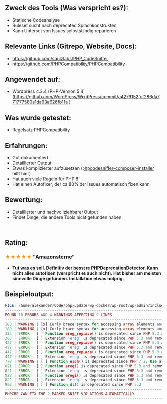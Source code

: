 <h2>Zweck des Tools (Was verspricht es?):</h2>
<ul>
  <li>Statische Codeanalyse</li>
  <li>Ruleset sucht nach deprecated Sprachkonstrukten</li>
  <li>Kann Unterset von Issues selbstständig reparieren</li>
</ul>
<h2>Relevante Links (Gitrepo, Website, Docs):</h2>
<ul>
  <li>
    <a href="https://github.com/squizlabs/PHP_CodeSniffer">https://github.com/squizlabs/PHP_CodeSniffer</a>
  </li>
  <li>
    <a href="https://github.com/PHPCompatibility/PHPCompatibility">https://github.com/PHPCompatibility/PHPCompatibility</a>
  </li>
</ul>
<h2>Angewendet auf:</h2>
<ul>
  <li>Wordpress 4.2.4 (PHP-Version 5.4) (<a href="https://github.com/WordPress/WordPress/commit/a4279152fcf286da771777580e1da93a626fb11a">https://github.com/WordPress/WordPress/commit/a4279152fcf286da771777580e1da93a626fb11a</a>
    <span>)</span>
  </li>
</ul>
<h2>Was wurde getestet:</h2>
<ul>
  <li>Regelsatz PHPCompatibility</li>
</ul>
<h2>Erfahrungen:</h2>
<ul>
  <li>Gut dokumentiert</li>
  <li>Detaillierter Output</li>
  <li>Etwas komplizierter aufzusetzen (<a href="https://github.com/Dealerdirect/phpcodesniffer-composer-installer">phpcodesniffer-composer-installer</a> hilft hier)</li>
  <li>Hat auch viele Regeln für PHP 8</li>
  <li>Hat einen Autofixer, der ca 80% der Issues automatisch fixen kann</li>
</ul>
<h2>Bewertung:</h2>
<ul>
  <li>Detaillierter und nachvollziehbarer Output</li>
  <li>Findet Dinge, die andere Tools nicht gefunden haben</li>
</ul>
<p>
  <br/>
</p>
<h2>Rating:</h2>
<h3>
  <strong>
    <span style="color: rgb(255,153,0);">★★★★★</span> "Amazonsterne"<br/>
  </strong>
</h3>
<ul>
  <li>
    <strong>Tut was es soll. Definitiv der bessere PHPDeprecationDetector. Kann nicht alles autofixen (verspricht es auch nicht). Hat bisher am meisten sinnvolle Dinge gefunden. Installation etwas holprig.</strong>
  </li>
</ul>
<h2>Beispieloutput:</h2>

```php
FILE: /home/alexander/Code/php-update/wp-docker/wp-root/wp-admin/includes/class-ftp.php
----------------------------------------------------------------------------------------------------------------------------------------------
FOUND 10 ERRORS AND 4 WARNINGS AFFECTING 9 LINES
----------------------------------------------------------------------------------------------------------------------------------------------
188 | WARNING | [x] Curly brace syntax for accessing array elements and string offsets has been deprecated in PHP 7.4. Found: $lucifer[0]{0}
189 | WARNING | [x] Curly brace syntax for accessing array elements and string offsets has been deprecated in PHP 7.4. Found: $lucifer[0]{0}
383 | ERROR | [ ] Function ereg_replace() is deprecated since PHP 5.3 and removed since PHP 7.0; Use preg_replace() instead
383 | ERROR | [ ] Extension 'ereg' is deprecated since PHP 5.3 and removed since PHP 7.0; Use pcre instead
427 | ERROR | [ ] Function ereg_replace() is deprecated since PHP 5.3 and removed since PHP 7.0; Use preg_replace() instead
427 | ERROR | [ ] Extension 'ereg' is deprecated since PHP 5.3 and removed since PHP 7.0; Use pcre instead
447 | ERROR | [ ] Function ereg_replace() is deprecated since PHP 5.3 and removed since PHP 7.0; Use preg_replace() instead
447 | ERROR | [ ] Extension 'ereg' is deprecated since PHP 5.3 and removed since PHP 7.0; Use pcre instead
778 | WARNING | [ ] Function each() is deprecated since PHP 7.2; Use a foreach loop instead
821 | ERROR | [ ] Function ereg() is deprecated since PHP 5.3 and removed since PHP 7.0; Use preg_match() instead
821 | ERROR | [ ] Extension 'ereg' is deprecated since PHP 5.3 and removed since PHP 7.0; Use pcre instead
822 | ERROR | [ ] Function eregi() is deprecated since PHP 5.3 and removed since PHP 7.0; Use preg_match() instead
822 | ERROR | [ ] Extension 'ereg' is deprecated since PHP 5.3 and removed since PHP 7.0; Use pcre instead
902 | WARNING | [ ] Function dl() is deprecated since PHP 5.3
----------------------------------------------------------------------------------------------------------------------------------------------
PHPCBF CAN FIX THE 2 MARKED SNIFF VIOLATIONS AUTOMATICALLY
----------------------------------------------------------------------------------------------------------------------------------------------

```

